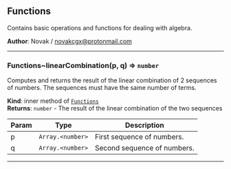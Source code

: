 <a name="module_Functions"></a>

## Functions
Contains basic operations and functions for dealing with algebra.

**Author**: Novak / <novakcgx@protonmail.com>  

* * *

<a name="module_Functions..linearCombination"></a>

### Functions~linearCombination(p, q) ⇒ <code>number</code>
Computes and returns the result of the linear combination of 2 sequences
of numbers. The sequences must have the same number of terms.

**Kind**: inner method of [<code>Functions</code>](#module_Functions)  
**Returns**: <code>number</code> - The result of the linear combination of the two sequences  

| Param | Type | Description |
| --- | --- | --- |
| p | <code>Array.&lt;number&gt;</code> | First sequence of numbers. |
| q | <code>Array.&lt;number&gt;</code> | Second sequence of numbers. |


* * *

